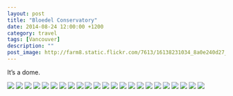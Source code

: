 ```yaml
---
layout: post
title: "Bloedel Conservatory"
date: 2014-08-24 12:00:00 +1200
category: travel
tags: [Vancouver]
description: ""
post_image: http://farm8.static.flickr.com/7613/16138231034_8a0e240d27_o.jpg
---
```

It’s a dome.

[![](http://farm8.static.flickr.com/7597/16572968628_2976a6c09c_c.jpg)](http://farm8.static.flickr.com/7597/16572968628_e1004cfa3e_o.jpg)
[![](http://farm8.static.flickr.com/7606/16553277957_519c344a32_c.jpg)](http://farm8.static.flickr.com/7606/16553277957_15dcbdc3d3_o.jpg)
[![](http://farm8.static.flickr.com/7285/16759469552_f8d53cacce_c.jpg)](http://farm8.static.flickr.com/7285/16759469552_ea3ec67b86_o.jpg)
[![](http://farm8.static.flickr.com/7613/16760532595_b568fdd408_c.jpg)](http://farm8.static.flickr.com/7613/16760532595_5814c7cd95_o.jpg)
[![](http://farm8.static.flickr.com/7608/16734653936_81bf92f60b_c.jpg)](http://farm8.static.flickr.com/7608/16734653936_fe491c00f1_o.jpg)
[![](http://farm8.static.flickr.com/7619/16138228294_2a398efeaf_c.jpg)](http://farm8.static.flickr.com/7619/16138228294_522c3cf156_o.jpg)
[![](http://farm8.static.flickr.com/7643/16759468062_4cbe68a82d_c.jpg)](http://farm8.static.flickr.com/7643/16759468062_de3d24b966_o.jpg)
[![](http://farm8.static.flickr.com/7649/16759363841_b878d8e4fc_c.jpg)](http://farm8.static.flickr.com/7649/16759363841_4c88b9749e_o.jpg)
[![](http://farm9.static.flickr.com/8562/16734652646_82f94df482_c.jpg)](http://farm9.static.flickr.com/8562/16734652646_44239b858d_o.jpg)
[![](http://farm8.static.flickr.com/7611/16759363371_0da874314b_c.jpg)](http://farm8.static.flickr.com/7611/16759363371_f2e54a23e3_o.jpg)
[![](http://farm9.static.flickr.com/8696/16760529935_ff1132113f_c.jpg)](http://farm9.static.flickr.com/8696/16760529935_670f025da5_o.jpg)
[![](http://farm9.static.flickr.com/8653/16140589813_223dd172c3_c.jpg)](http://farm9.static.flickr.com/8653/16140589813_f20e159d02_o.jpg)
[![](http://farm8.static.flickr.com/7642/16572963838_18dcc7b6a5_c.jpg)](http://farm8.static.flickr.com/7642/16572963838_4448d01ff7_o.jpg)
[![](http://farm8.static.flickr.com/7287/16574396479_37c96a2a4b_c.jpg)](http://farm8.static.flickr.com/7287/16574396479_9d65b85cf7_o.jpg)
[![](http://farm8.static.flickr.com/7598/16140588713_b98b33c12b_c.jpg)](http://farm8.static.flickr.com/7598/16140588713_091653acae_o.jpg)
[![](http://farm8.static.flickr.com/7608/16759360911_c707b65f8b_c.jpg)](http://farm8.static.flickr.com/7608/16759360911_829a255f82_o.jpg)
[![](http://farm9.static.flickr.com/8749/16760527865_c3993bbb71_c.jpg)](http://farm9.static.flickr.com/8749/16760527865_641036d5f8_o.jpg)
[![](http://farm8.static.flickr.com/7639/16573148530_58683115d3_c.jpg)](http://farm8.static.flickr.com/7639/16573148530_3d0c276db1_o.jpg)
[![](http://farm8.static.flickr.com/7650/16138223164_016a5ef23e_c.jpg)](http://farm8.static.flickr.com/7650/16138223164_41195632e6_o.jpg)
[![](http://farm9.static.flickr.com/8724/16760526725_64c271385d_c.jpg)](http://farm9.static.flickr.com/8724/16760526725_b24aff9a89_o.jpg)
[![](http://farm8.static.flickr.com/7600/16574393779_f9b9e57998_c.jpg)](http://farm8.static.flickr.com/7600/16574393779_faf6a87024_o.jpg)
[![](http://farm8.static.flickr.com/7598/16734647546_bd104cd7cc_c.jpg)](http://farm8.static.flickr.com/7598/16734647546_972e06efcc_o.jpg)
[![](http://farm9.static.flickr.com/8749/16572960478_3f598668cb_c.jpg)](http://farm9.static.flickr.com/8749/16572960478_b5a3883d02_o.jpg)

